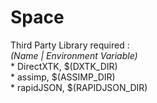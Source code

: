 Space  
=====  
  
Third Party Library required :  
    _(Name | Environment Variable)_  
    * DirectXTK, $(DXTK_DIR)  
    * assimp, $(ASSIMP_DIR)  
    * rapidJSON, $(RAPIDJSON_DIR)

